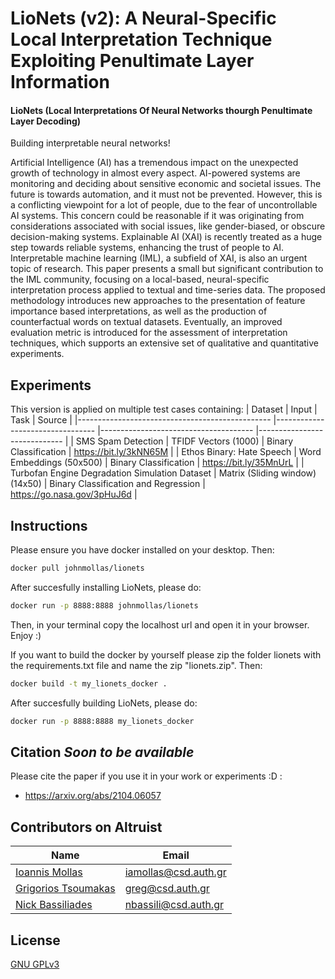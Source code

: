 # LioNets (v2): A Neural-Specific Local Interpretation Technique Exploiting Penultimate Layer Information
<h4>LioNets (Local Interpretations Of Neural Networks thourgh Penultimate Layer Decoding)</h4> 

Building interpretable neural networks!

Artificial Intelligence (AI) has a tremendous impact on the unexpected growth of technology in almost every aspect. AI-powered systems are monitoring and deciding about sensitive economic and societal issues. The future is towards automation, and it must not be prevented. However, this is a conflicting viewpoint for a lot of people, due to the fear of uncontrollable AI systems. This concern could be reasonable if it was originating from considerations associated with social issues, like gender-biased, or obscure decision-making systems. Explainable AI (XAI) is recently treated as a huge step towards reliable systems, enhancing the trust of people to AI. Interpretable machine learning (IML), a subfield of XAI, is also an urgent topic of research. This paper presents a small but significant contribution to the IML community, focusing on a local-based, neural-specific interpretation process applied to textual and time-series data. The proposed methodology introduces new approaches to the presentation of feature importance based interpretations, as well as the production of counterfactual words on textual datasets. Eventually, an improved evaluation metric is introduced for the assessment of interpretation techniques, which supports an extensive set of qualitative and quantitative experiments.

## Experiments

This version is applied on multiple test cases containing:
| Dataset                                        	| Input                           	| Task                                 	| Source                      	|
|------------------------------------------------	|---------------------------------	|--------------------------------------	|-----------------------------	|
| SMS Spam Detection                             	| TFIDF Vectors (1000)            	| Binary Classification                	| https://bit.ly/3kNN65M      	|
| Ethos Binary: Hate Speech                      	| Word Embeddings (50x500)        	| Binary Classification                	| https://bit.ly/35MnUrL      	|
| Turbofan Engine Degradation Simulation Dataset 	| Matrix (Sliding window) (14x50) 	| Binary Classification and Regression 	| https://go.nasa.gov/3pHuJ6d 	| 

## Instructions
Please ensure you have docker installed on your desktop. Then:
```bash
docker pull johnmollas/lionets
```
After succesfully installing LioNets, please do:
```bash
docker run -p 8888:8888 johnmollas/lionets
```
Then, in your terminal copy the localhost url and open it in your browser. Enjoy :)

If you want to build the docker by yourself please zip the folder lionets with the requirements.txt file and name the zip "lionets.zip". Then:
```bash
docker build -t my_lionets_docker .
```
After succesfully building LioNets, please do:
```bash
docker run -p 8888:8888 my_lionets_docker
```

## Citation *Soon to be available*
Please cite the paper if you use it in your work or experiments :D :

- https://arxiv.org/abs/2104.06057

## Contributors on Altruist
Name | Email
--- | ---
[Ioannis Mollas](https://intelligence.csd.auth.gr/people/ioannis-mollas/) | iamollas@csd.auth.gr
[Grigorios Tsoumakas](https://intelligence.csd.auth.gr/people/tsoumakas/) | greg@csd.auth.gr
[Nick Bassiliades](https://intelligence.csd.auth.gr/people/bassiliades/) | nbassili@csd.auth.gr

## License
[GNU GPLv3](https://choosealicense.com/licenses/gpl-3.0/)
